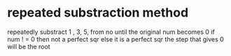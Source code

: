 # repeated substraction method
repeatedly substract 1 , 3, 5, from no until the original num becomes 0 
if num ! = 0 then not a perfect sqr
else it is a perfect sqr
	the step that gives 0 will be the root
